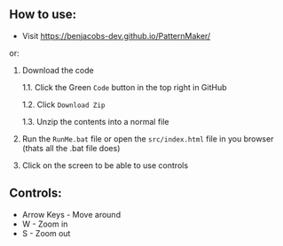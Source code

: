 ## How to use:
- Visit https://benjacobs-dev.github.io/PatternMaker/

or: 

1. Download the code
    
    1.1. Click the Green `Code` button in the top right in GitHub
    
    1.2. Click `Download Zip`
    
    1.3. Unzip the contents into a normal file
    
2. Run the `RunMe.bat` file or open the `src/index.html` file in you browser (thats all the .bat file does)

3. Click on the screen to be able to use controls

## Controls:

- Arrow Keys - Move around
- W - Zoom in
- S - Zoom out
